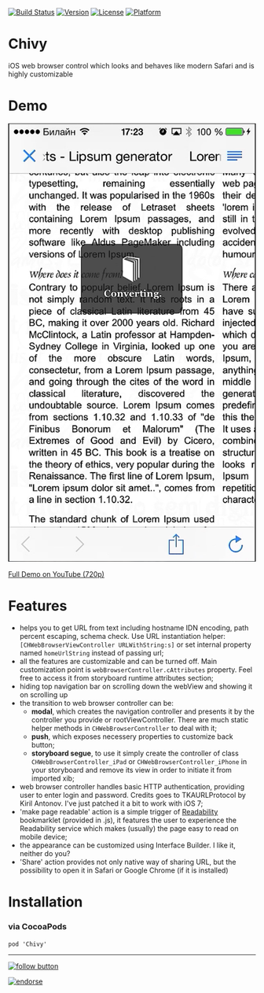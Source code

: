 [![Build Status](https://travis-ci.org/DZamataev/Chivy.svg)](https://travis-ci.org/DZamataev/Chivy)
[![Version](https://img.shields.io/cocoapods/v/Chivy.svg?style=flat)](http://cocoadocs.org/docsets/Chivy)
[![License](https://img.shields.io/cocoapods/l/Chivy.svg?style=flat)](http://cocoadocs.org/docsets/Chivy)
[![Platform](https://img.shields.io/cocoapods/p/Chivy.svg?style=flat)](http://cocoadocs.org/docsets/Chivy)

Chivy
=====

iOS web browser control which looks and behaves like modern Safari and is highly customizable

Demo
====

![screenshot iPhone](https://raw.githubusercontent.com/DZamataev/Chivy/master/Chivy-0.2.0-iPhone-screenshot.png)

[Full Demo on YouTube (720p)](http://youtu.be/BtioTMk8IyM)

Features
========

* helps you to get URL from text including hostname IDN encoding, path percent escaping, schema check. Use URL instantiation helper: ```[CHWebBrowserViewController URLWithString:s]``` or set internal property named ```homeUrlString``` instead of passing url;
* all the features are customizable and can be turned off. Main customization point is ```webBrowserController.cAttributes``` property. Feel free to access it from storyboard runtime attributes section;
* hiding top navigation bar on scrolling down the webView and showing it on scrolling up
* the transition to web browser controller can be:
    - **modal**, which creates the navigation controller and presents it by the controller you provide or rootViewController. There are much static helper methods in ```CHWebBrowserController``` to deal with it;
    - **push**, which exposes necessery properties to customize back button;
    - **storyboard segue**, to use it simply create the controller of class ```CHWebBrowserController_iPad``` or ```CHWebBrowserController_iPhone``` in your storyboard and remove its view in order to initiate it from imported xib;
* web browser controller handles basic HTTP authentication, providing user to enter login and password. Credits goes to TKAURLProtocol by Kiril Antonov. I've just patched it a bit to work with iOS 7;
* 'make page readable' action is a simple trigger of [Readability](http://www.readability.com/) bookmarklet (provided in .js), it features the user to experience the Readability service which makes (usually) the page easy to read on mobile device;
* the appearance can be customized using Interface Builder. I like it, neither do you?
* 'Share' action provides not only native way of sharing URL, but the possibility to open it in Safari or Google Chrome (if it is installed)


Installation
============

### via CocoaPods

```
pod 'Chivy'
```


---------------

[![follow button](http://dzamataev.github.io/images/twitter_follow.png)](https://twitter.com/DZamataev)

[![endorse](https://api.coderwall.com/dzamataev/endorsecount.png)](https://coderwall.com/dzamataev)

